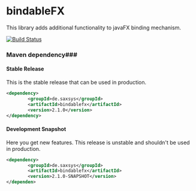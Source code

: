 # bindableFX
This library adds additional functionality to javaFX binding mechanism.

[![Build Status](https://ci.xyanid.de/app/rest/builds/buildType:BindableFX_Build/statusIcon)](https://ci.xyanid.de/viewType.html?buildTypeId=BindableFX_Build&guest=1)

### Maven dependency###

#### Stable Release

This is the stable release that can be used in production.

```xml
<dependency>
		<groupId>de.saxsys</groupId>
		<artifactId>bindablefx</artifactId>
		<version>2.1.0</version>
</dependency>
```

#### Development Snapshot

Here you get new features. This release is unstable and shouldn't be used in production.

```xml
<dependency>
		<groupId>de.saxsys</groupId>
		<artifactId>bindablefx</artifactId>
		<version>2.1.0-SNAPSHOT</version>
</dependen>

